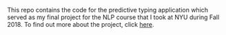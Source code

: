 This repo contains the code for the predictive typing application which served as my final project for the NLP course that I took at NYU during Fall 2018. To find out more about the project, click [here](https://github.com/georgeto20/predictive_typing_application/blob/master/gt941_Final%20Project%20Final%20Draft.pdf).

